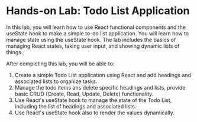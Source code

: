 # Hands-on Lab: Todo List Application

In this lab, you will learn how to use React functional components and the useState hook to make a simple to-do list application. You will learn how to manage state using the useState hook. The lab includes the basics of managing React states, taking user input, and showing dynamic lists of things.

After completing this lab, you will be able to:

1. Create a simple Todo List application using React and add headings and associated lists to organize tasks.
2. Manage the todo items ans delete specific headings and lists, provide basic CRUD (Create, Read, Update, Delete) functionality.
3. Use React's useState hook to manage the state of the Todo List, including the list of headings and associated lists.
4. Use React's useState hook also to render the values dynamically.

    

    

    
